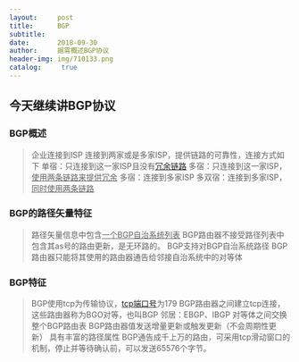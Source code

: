 ```yaml
---
layout:     post
title:      BGP		
subtitle:   
date:       2018-09-30
author:     据需概述BGP协议
header-img: img/710133.png
catalog: 	 true
---
```

## 今天继续讲BGP协议

### BGP概述

> 企业连接到ISP
> 连接到两家或是多家ISP，提供链路的可靠性，连接方式如下
> 单宿：只连接到这一家ISP且没有[<u>冗余链路</u>](https://baike.sogou.com/v7955137.htm?fromTitle=%E5%86%97%E4%BD%99%E9%93%BE%E8%B7%AF##s1)
> 多宿：只连接到这一家ISP，<u>使用两条链路来提供冗余</u>
> 多宿：连接到多家ISP
> 多双宿：连接到多家ISP，<u>同时使用两条链路</u>

### BGP的路径矢量特征
>路径矢量信息中包含<u>一个BGP自治系统列表</u>
>BGP路由器不接受路径列表中包含其as号的路由更新，是无环路的。
>BGP支持对BGP自治系统路径
>BGP路由器只能将其使用的路由器通告给邻接自治系统中的对等体

### BGP特征
>BGP使用tcp为传输协议，[tcp端口号](https://baike.sogou.com/v53267118.htm?fromTitle=TCP%E7%AB%AF%E5%8F%A3)为179
>BGP路由器之间建立tcp连接，这些路由器称为BGO对等，也叫BGP 邻居：EBGP、IBGP
>对等体之间交换整个BGP路由表
>BGP路由器值发送增量更新或触发更新（不会周期性更新）
>具有丰富的路径属性
>BGP通告成千上万的路由，可采用tcp滑动窗口的机制，停止并等待确认前，可以发送65576个字节。



